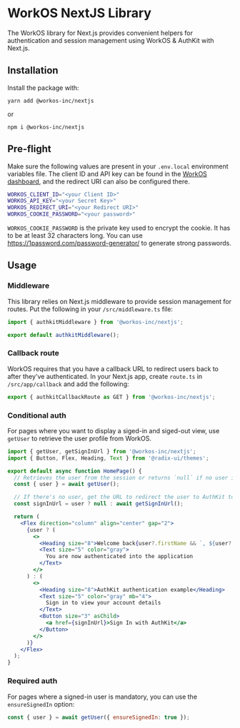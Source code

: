 # WorkOS NextJS Library

The WorkOS library for Next.js provides convenient helpers for authentication and session management using WorkOS & AuthKit with Next.js.

## Installation

Install the package with:

```
yarn add @workos-inc/nextjs
```

or

```
npm i @workos-inc/nextjs
```

## Pre-flight

Make sure the following values are present in your `.env.local` environment variables file. The client ID and API key can be found in the [WorkOS dashboard](https://dashboard.workos.com), and the redirect URI can also be configured there.

```sh
WORKOS_CLIENT_ID="<your Client ID>"
WORKOS_API_KEY="<your Secret Key>"
WORKOS_REDIRECT_URI="<your Redirect URI>"
WORKOS_COOKIE_PASSWORD="<your password>"
```

`WORKOS_COOKIE_PASSWORD` is the private key used to encrypt the cookie. It has to be at least 32 characters long. You can use https://1password.com/password-generator/ to generate strong passwords.

## Usage

### Middleware

This library relies on Next.js middleware to provide session management for routes. Put the following in your `/src/middleware.ts` file:

```ts
import { authkitMiddleware } from '@workos-inc/nextjs';

export default authkitMiddleware();
```

### Callback route

WorkOS requires that you have a callback URL to redirect users back to after they've authenticated. In your Next.js app, create `route.ts` in `/src/app/callback` and add the following:

```ts
export { authkitCallbackRoute as GET } from '@workos-inc/nextjs';
```

### Conditional auth

For pages where you want to display a siged-in and siged-out view, use `getUser` to retrieve the user profile from WorkOS.

```jsx
import { getUser, getSignInUrl } from '@workos-inc/nextjs';
import { Button, Flex, Heading, Text } from '@radix-ui/themes';

export default async function HomePage() {
  // Retrieves the user from the session or returns `null` if no user is signed in
  const { user } = await getUser();

  // If there's no user, get the URL to redirect the user to AuthKit to sign in
  const signInUrl = user ? null : await getSignInUrl();

  return (
    <Flex direction="column" align="center" gap="2">
      {user ? (
        <>
          <Heading size="8">Welcome back{user?.firstName && `, ${user?.firstName}`}</Heading>
          <Text size="5" color="gray">
            You are now authenticated into the application
          </Text>
        </>
      ) : (
        <>
          <Heading size="8">AuthKit authentication example</Heading>
          <Text size="5" color="gray" mb="4">
            Sign in to view your account details
          </Text>
          <Button size="3" asChild>
            <a href={signInUrl}>Sign In with AuthKit</a>
          </Button>
        </>
      )}
    </Flex>
  );
}
```

### Required auth

For pages where a signed-in user is mandatory, you can use the `ensureSignedIn` option:

```jsx
const { user } = await getUser({ ensureSignedIn: true });
```
